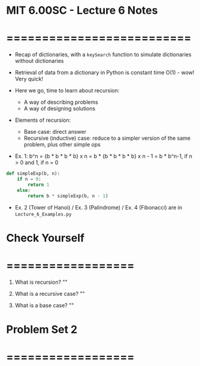 # MIT 6.00SC - Lecture 6 Notes
# ==========================

* Recap of dictionaries, with a `keySearch` function to simulate dictionaries without dictionaries

* Retrieval of data from a dictionary in Python is constant time O(1) - wow! Very quick!

* Here we go, time to learn about recursion:
  - A way of describing problems
  - A way of designing solutions

* Elements of recursion:
  - Base case: direct answer
  - Recursive (inductive) case: reduce to a simpler version of the same problem, plus other simple ops

* Ex. 1:
b^n = {b * b * b * b} x n
    =  b * {b * b * b * b} x n - 1
    = b * b^n-1, if n > 0 and 1, if n = 0

```python
def simpleExp(b, n):
    if n = 0:
        return 1
    else:
        return b * simpleExp(b, n - 1)
```

* Ex. 2 (Tower of Hanoi) / Ex. 3 (Palindrome) / Ex. 4 (Fibonacci) are in `Lecture_6_Examples.py`

# Check Yourself
# ==================

1) What is recursion?
""

2) What is a recursive case?
""

3) What is a base case?
""

# Problem Set 2
# ==================
